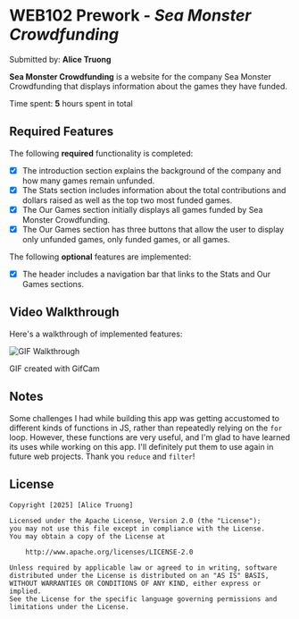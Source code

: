 # WEB102 Prework - *Sea Monster Crowdfunding*

Submitted by: **Alice Truong**

**Sea Monster Crowdfunding** is a website for the company Sea Monster Crowdfunding that displays information about the games they have funded.

Time spent: **5** hours spent in total

## Required Features

The following **required** functionality is completed:

* [x] The introduction section explains the background of the company and how many games remain unfunded.
* [x] The Stats section includes information about the total contributions and dollars raised as well as the top two most funded games.
* [x] The Our Games section initially displays all games funded by Sea Monster Crowdfunding.
* [x] The Our Games section has three buttons that allow the user to display only unfunded games, only funded games, or all games.

The following **optional** features are implemented:

<!-- * [ ] List anything else that you can get done to improve the app functionality! -->
* [x] The header includes a navigation bar that links to the Stats and Our Games sections.

## Video Walkthrough

Here's a walkthrough of implemented features:

<img src='/assets/preview.gif' width='' alt='GIF Walkthrough' />

<!-- Replace this with whatever GIF tool you used! -->
GIF created with GifCam  
<!-- Recommended tools:
[Kap](https://getkap.co/) for macOS
[ScreenToGif](https://www.screentogif.com/) for Windows
[peek](https://github.com/phw/peek) for Linux. -->

## Notes

<!-- Describe any challenges encountered while building the app. -->
Some challenges I had while building this app was getting accustomed to different kinds of functions in JS, rather than repeatedly relying on the `for` loop. However, these functions are very useful, and I'm glad to have learned its uses while working on this app. I'll definitely put them to use again in future web projects. Thank you `reduce` and `filter`!

## License

    Copyright [2025] [Alice Truong]

    Licensed under the Apache License, Version 2.0 (the "License");
    you may not use this file except in compliance with the License.
    You may obtain a copy of the License at

        http://www.apache.org/licenses/LICENSE-2.0

    Unless required by applicable law or agreed to in writing, software
    distributed under the License is distributed on an "AS IS" BASIS,
    WITHOUT WARRANTIES OR CONDITIONS OF ANY KIND, either express or implied.
    See the License for the specific language governing permissions and
    limitations under the License.
